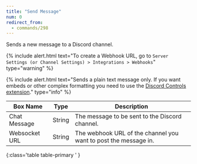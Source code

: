 ```yaml
---
title: "Send Message"
num: 0
redirect_from:
  - commands/298
---
```


Sends a new message to a Discord channel.

{% include alert.html text="To create a Webhook URL, go to ```Server Settings (or Channel Settings) > Integrations > Webhooks```" type="warning" %}

{% include alert.html text="Sends a plain text message only. If you want embeds or other complex formatting you need to use the [Discord Controls extension](https://sammi.solutions/extensions/social/discord-controls)." type="info" %} 

| Box Name | Type | Description | 
|-------|--------|--------|
|Chat Message|String|The message to be sent to the Discord channel.
|Websocket URL|String|The webhook URL of the channel you want to post the message in.
{:class='table table-primary ' }












